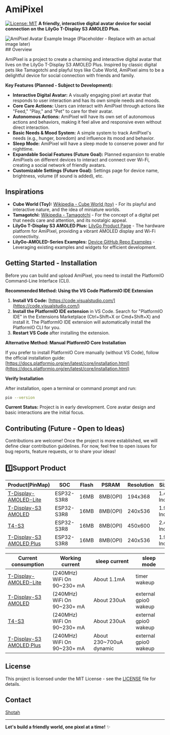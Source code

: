 # AmiPixel

[![License: MIT](https://img.shields.io/badge/License-MIT-yellow.svg)](https://opensource.org/licenses/MIT) **A friendly, interactive digital avatar device for social connection on the LilyGo T-Display S3 AMOLED Plus.**

![AmiPixel Avatar Example Image (Placeholder - Replace with an actual image later)](./assets/amipixel_avatar_example.png) ## Overview

AmiPixel is a project to create a charming and interactive digital avatar that lives on the LilyGo T-Display S3 AMOLED Plus. Inspired by classic digital pets like Tamagotchi and playful toys like Cube World, AmiPixel aims to be a delightful device for social connection with friends and family.

**Key Features (Planned - Subject to Development):**

* **Interactive Digital Avatar:** A visually engaging pixel art avatar that responds to user interaction and has its own simple needs and moods.
* **Core Care Actions:** Users can interact with AmiPixel through actions like "Feed," "Play," and "Pet" to care for their avatar.
* **Autonomous Actions:** AmiPixel will have its own set of autonomous actions and behaviors, making it feel alive and responsive even without direct interaction.
* **Basic Needs & Mood System:** A simple system to track AmiPixel's needs (e.g., hunger, boredom) and influence its mood and behavior.
* **Sleep Mode:** AmiPixel will have a sleep mode to conserve power and for nighttime.
* **Expandable Social Features (Future Goal):**  Planned expansion to enable AmiPixels on different devices to interact and connect over Wi-Fi, creating a social network of friendly avatars.
* **Customizable Settings (Future Goal):**  Settings page for device name, brightness, volume (if sound is added), etc.

## Inspirations

* **Cube World (Toy):** [Wikipedia - Cube World (toy)](https://en.wikipedia.org/wiki/Cube_World_(toy)) -  For its playful and interactive nature, and the idea of miniature worlds.
* **Tamagotchi:** [Wikipedia - Tamagotchi](https://en.wikipedia.org/wiki/Tamagotchi) - For the concept of a digital pet that needs care and attention, and its nostalgic appeal.
* **LilyGo T-Display S3 AMOLED Plus:** [LilyGo Product Page](https://lilygo.cc/products/t-display-s3-amoled?variant=43532279939253) - The hardware platform for AmiPixel, providing a vibrant AMOLED display and Wi-Fi connectivity.
* **LilyGo-AMOLED-Series Examples:** [Device GitHub Repo Examples](https://github.com/Xinyuan-LilyGO/LilyGo-AMOLED-Series/tree/master/examples) -  Leveraging existing examples and widgets for efficient development.

## Getting Started - Installation

Before you can build and upload AmiPixel, you need to install the PlatformIO Command-Line Interface (CLI).

**Recommended Method:  Using the VS Code PlatformIO IDE Extension**

1. **Install VS Code:** [https://code.visualstudio.com/](https://code.visualstudio.com/)
2. **Install the PlatformIO IDE extension** in VS Code.  Search for "PlatformIO IDE" in the Extensions Marketplace (Ctrl+Shift+X or Cmd+Shift+X) and install it.  The PlatformIO IDE extension will automatically install the PlatformIO CLI for you.
3. **Restart VS Code** after installing the extension.

**Alternative Method: Manual PlatformIO Core Installation**

If you prefer to install PlatformIO Core manually (without VS Code), follow the official installation guide: [https://docs.platformio.org/en/latest/core/installation.html](https://docs.platformio.org/en/latest/core/installation.html)

**Verify Installation**

After installation, open a terminal or command prompt and run:

```bash
pio --version
```

**Current Status:**  Project is in early development. Core avatar design and basic interactions are the initial focus.

## Contributing (Future - Open to Ideas)

Contributions are welcome!  Once the project is more established, we will define clear contribution guidelines.  For now, feel free to open issues for bug reports, feature requests, or to share your ideas!

## 1️⃣Support Product

| Product(PinMap)               | SOC        | Flash | PSRAM    | Resolution | Size      |
| ----------------------------- | ---------- | ----- | -------- | ---------- | --------- |
| [T-Display-AMOLED-Lite][1]    | ESP32-S3R8 | 16MB  | 8MB(OPI) | 194x368    | 1.47 Inch |
| [T-Display-S3 AMOLED][2]      | ESP32-S3R8 | 16MB  | 8MB(OPI) | 240x536    | 1.91 Inch |
| [T4-S3][3]                    | ESP32-S3R8 | 16MB  | 8MB(OPI) | 450x600    | 2.41 Inch |
| [T-Display-S3 AMOLED Plus][4] | ESP32-S3R8 | 16MB  | 8MB(OPI) | 240x536    | 1.91 Inch |


| Current consumption           | Working current             | sleep current           | sleep mode            |
| ----------------------------- | --------------------------- | ----------------------- | --------------------- |
| [T-Display-AMOLED-Lite][1]    | (240MHz) WiFi On 90~230+ mA | About 1.1mA             | timer wakeup          |
| [T-Display-S3 AMOLED][2]      | (240MHz) WiFi On 90~230+ mA | About 230uA             | external gpio0 wakeup |
| [T4-S3][3]                    | (240MHz) WiFi On 90~230+ mA | About 230uA             | external gpio0 wakeup |
| [T-Display-S3 AMOLED Plus][4] | (240MHz) WiFi On 90~230+ mA | About 230~700uA dynamic | external gpio0 wakeup |

[1]: https://www.lilygo.cc/products/t-display-amoled-lite
[2]: https://www.lilygo.cc/products/t-display-s3-amoled
[3]: https://www.lilygo.cc/products/t4-s3
[4]: https://www.lilygo.cc/products/t-display-s3-amoled

## License

This project is licensed under the MIT License - see the [LICENSE](LICENSE) file for details.

## Contact

[Shotah](https://github.com/shotah)

---

**Let's build a friendly world, one pixel at a time!** ✨
